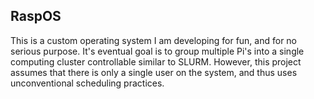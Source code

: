 ## RaspOS

This is a custom operating system I am developing for fun, and for no serious purpose. It's eventual goal is to group multiple Pi's into a single computing cluster controllable similar to SLURM. However, this project assumes that there is only a single user on the system, and thus uses unconventional scheduling practices. 

